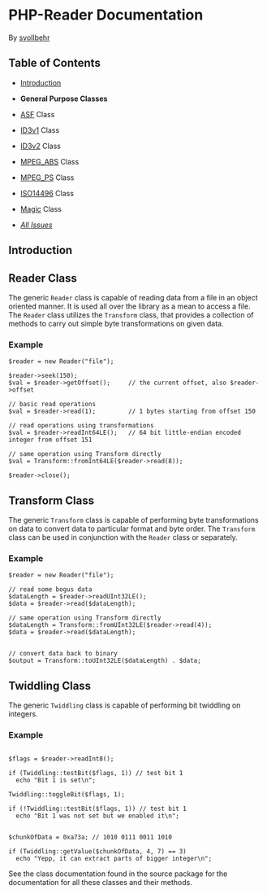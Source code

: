 # PHP-Reader Documentation #
By [svollbehr](http://code.google.com/u/svollbehr/)

## Table of Contents ##
  * [Introduction](Help.md)
  * **General Purpose Classes**
  * [ASF](ASF.md) Class
  * [ID3v1](ID3v1.md) Class
  * [ID3v2](ID3v2.md) Class
  * [MPEG\_ABS](MPEG_ABS.md) Class
  * [MPEG\_PS](MPEG_PS.md) Class
  * [ISO14496](ISO14496.md) Class
  * [Magic](Magic.md) Class

  * _[All Issues](http://code.google.com/p/php-reader/issues/list)_

## Introduction ##

## Reader Class ##
The generic `Reader` class is capable of reading data from a file in an object oriented manner. It is used all over the library as a mean to access a file. The `Reader` class utilizes the `Transform` class, that provides a collection of methods to carry out simple byte transformations on given data.

### Example ###
```
$reader = new Reader("file");

$reader->seek(150);
$val = $reader->getOffset();     // the current offset, also $reader->offset

// basic read operations
$val = $reader->read(1);         // 1 bytes starting from offset 150

// read operations using transformations
$val = $reader->readInt64LE();   // 64 bit little-endian encoded integer from offset 151

// same operation using Transform directly
$val = Transform::fromInt64LE($reader->read(8));

$reader->close();
```

## Transform Class ##
The generic `Transform` class is capable of performing byte transformations on data to convert data to particular format and byte order. The `Transform` class can be used in conjunction with the `Reader` class or separately.

### Example ###
```
$reader = new Reader("file");

// read some bogus data
$dataLength = $reader->readUInt32LE();
$data = $reader->read($dataLength);

// same operation using Transform directly
$dataLength = Transform::fromUInt32LE($reader->read(4));
$data = $reader->read($dataLength);


// convert data back to binary
$output = Transform::toUInt32LE($dataLength) . $data;
```

## Twiddling Class ##
The generic `Twiddling` class is capable of performing bit twiddling on integers.

### Example ###
```

$flags = $reader->readInt8();

if (Twiddling::testBit($flags, 1)) // test bit 1
  echo "Bit 1 is set\n";

Twiddling::toggleBit($flags, 1);

if (!Twiddling::testBit($flags, 1)) // test bit 1
  echo "Bit 1 was not set but we enabled it\n";


$chunkOfData = 0xa73a; // 1010 0111 0011 1010

if (Twiddling::getValue($chunkOfData, 4, 7) == 3)
  echo "Yepp, it can extract parts of bigger integer\n";
```


See the class documentation found in the source package for the documentation for all these classes and their methods.